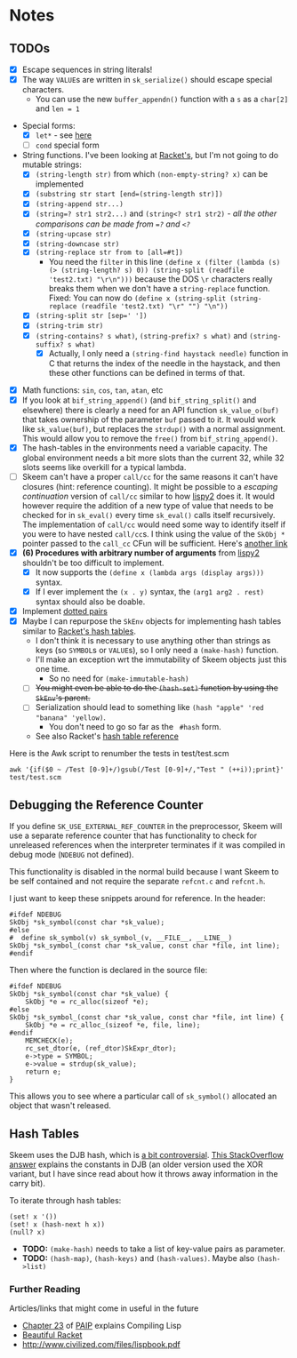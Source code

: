 # Notes

## TODOs

* [x] Escape sequences in string literals!
* [x] The way `VALUE`s are written in `sk_serialize()` should escape special characters.
    * You can use the new `buffer_appendn()` function with a `s` as a `char[2]` and `len = 1`
* Special forms:
    * [x] `let*` - see [here](http://www.cs.utexas.edu/ftp/garbage/cs345/schintro-v13/schintro_59.html)
    * [ ] `cond` special form
* String functions. I've been looking at [Racket's](https://docs.racket-lang.org/reference/strings.html),
  but I'm not going to do mutable strings:
    * [x] `(string-length str)` from which `(non-empty-string? x)` can be implemented
    * [x] `(substring str start [end=(string-length str)])`
    * [x] `(string-append str...)`
    * [x] `(string=? str1 str2...)` and `(string<? str1 str2)` - _all the other comparisons can be made from `=?` and `<?`_
    * [x] `(string-upcase str)`
    * [x] `(string-downcase str)`
    * [x] `(string-replace str from to [all=#t])`
        * You need the `filter` in this line `(define x (filter (lambda (s) (> (string-length? s) 0)) (string-split (readfile 'test2.txt) "\r\n")))`
      because the DOS `\r` characters really breaks them when we don't have a `string-replace` function.
      Fixed: You can now do `(define x (string-split (string-replace (readfile 'test2.txt) "\r" "") "\n"))`
    * [x] `(string-split str [sep=' '])`
    * [x] `(string-trim str)`
    * [x] `(string-contains? s what)`, `(string-prefix? s what)` and `(string-suffix? s what)`
        * [x] Actually, I only need a `(string-find haystack needle)` function in C that returns the index of the needle in the
       haystack, and then these other functions can be defined in terms of that.
* [x] Math functions: `sin`, `cos`, `tan`, `atan`, etc
* [x] If you look at `bif_string_append()` (and `bif_string_split()` and elsewhere) there is clearly a need for an
  API function `sk_value_o(buf)` that takes ownership of the parameter `buf` passed to it.
  It would work like `sk_value(buf)`, but replaces the `strdup()` with a normal assignment.
  This would allow you to remove the `free()` from `bif_string_append()`.
* [x] The hash-tables in the environments need a variable capacity. The global environment needs a bit more
  slots than the current 32, while 32 slots seems like overkill for a typical lambda.
* [ ] Skeem can't have a proper `call/cc` for the same reasons it can't have closures (hint: reference counting).
  It might be possible to a _escaping continuation_ version of `call/cc` similar to how [lispy2][] does it.
  It would however require the addition of a new type of value that needs to be checked for in `sk_eval()`
  every time `sk_eval()` calls itself recursively.
  The implementation of `call/cc` would need some way to identify itself if you were to have nested `call/cc`s.
  I think using the value of the `SkObj *` pointer passed to the `call_cc` CFun will be sufficient.
  Here's [another link][callcc]
* [x] **(6) Procedures with arbitrary number of arguments** from [lispy2][] shouldn't be too difficult to implement.
    * [x] It now supports the `(define x (lambda args (display args)))` syntax.
    * [x] If I ever implement the `(x . y)` syntax, the `(arg1 arg2 . rest)` syntax should also be doable.
* [x] Implement [dotted pairs](https://ds26gte.github.io/tyscheme/index-Z-H-4.html#node_sec_2.2.3)
* [x] Maybe I can repurpose the `SkEnv` objects for implementing hash tables similar to
  [Racket's hash tables][hashtables].
    * I don't think it is necessary to use anything other than strings as keys (so `SYMBOL`s or `VALUE`s),
    so I only need a `(make-hash)` function.
    * I'll make an exception wrt the immutability of Skeem objects just this one time.
        * So no need for `(make-immutable-hash)`
    * [ ] ~~You might even be able to do the `(hash-set)` function by using the `SkEnv`'s parent.~~
    * [ ] Serialization should lead to something like `(hash "apple" 'red "banana" 'yellow)`.
      * You don't need to go so far as the ` #hash` form.
    * See also Racket's [hash table reference][hashref]

Here is the Awk script to renumber the tests in test/test.scm

    awk '{if($0 ~ /Test [0-9]+/)gsub(/Test [0-9]+/,"Test " (++i));print}' test/test.scm

[callcc]: https://ds26gte.github.io/tyscheme/index-Z-H-15.html#node_chap_13
[hashtables]: https://docs.racket-lang.org/guide/hash-tables.html
[hashref]: https://docs.racket-lang.org/reference/hashtables.html
[lispy2]: http://norvig.com/lispy2.html

## Debugging the Reference Counter

If you define `SK_USE_EXTERNAL_REF_COUNTER` in the preprocessor, Skeem will use a 
separate reference  counter that has functionality to check for unreleased references 
when the interpreter terminates if it was compiled in debug mode (`NDEBUG` not defined).

This functionality is disabled in the normal build because I want Skeem to be self 
contained and not require the separate `refcnt.c` and `refcnt.h`.

I just want to keep these snippets around for reference. In the header:

```
#ifdef NDEBUG
SkObj *sk_symbol(const char *sk_value);
#else
#  define sk_symbol(v) sk_symbol_(v, __FILE__, __LINE__)
SkObj *sk_symbol_(const char *sk_value, const char *file, int line);
#endif
```

Then where the function is declared in the source file:

```
#ifdef NDEBUG
SkObj *sk_symbol(const char *sk_value) {
    SkObj *e = rc_alloc(sizeof *e);
#else
SkObj *sk_symbol_(const char *sk_value, const char *file, int line) {
    SkObj *e = rc_alloc_(sizeof *e, file, line);
#endif
    MEMCHECK(e);
    rc_set_dtor(e, (ref_dtor)SkExpr_dtor);
    e->type = SYMBOL;
    e->value = strdup(sk_value);
    return e;
}
```

This allows you to see where a particular call of `sk_symbol()` allocated an object
that wasn't released.

## Hash Tables

Skeem uses the DJB hash, which is [a bit controversial](http://dmytry.blogspot.com/2009/11/horrible-hashes.html).
[This StackOverflow answer](https://stackoverflow.com/a/13809282/115589) explains the constants in DJB
(an older version used the XOR variant, but I have since read about how it throws away information in the carry bit).

To iterate through hash tables:

```
(set! x '())
(set! x (hash-next h x))
(null? x)
```

* **TODO:** `(make-hash)` needs to take a list of key-value pairs as parameter.
* **TODO:** `(hash-map)`, `(hash-keys)` and `(hash-values)`. Maybe also `(hash->list)`

### Further Reading

Articles/links that might come in useful in the future

* [Chapter 23](https://github.com/norvig/paip-lisp/blob/master/docs/chapter23.md) of [PAIP][paip] explains Compiling Lisp
* [Beautiful Racket](https://beautifulracket.com/introduction.html)
* <http://www.civilized.com/files/lispbook.pdf>

[paip]: https://github.com/norvig/paip-lisp
